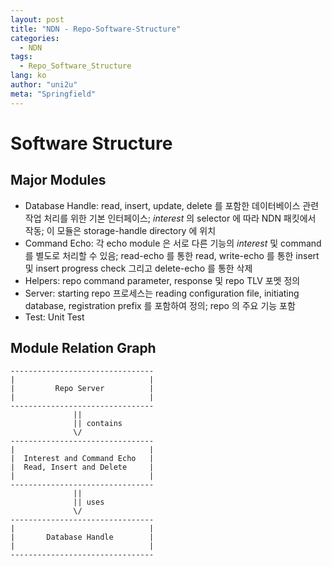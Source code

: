 ```yaml
---
layout: post
title: "NDN - Repo-Software-Structure"
categories:
  - NDN
tags:
  - Repo_Software_Structure
lang: ko
author: "uni2u"
meta: "Springfield"
---
```


# Software Structure

## Major Modules

- Database Handle: read, insert, update, delete 를 포함한 데이터베이스 관련 작업 처리를 위한 기본 인터페이스; _interest_ 의 selector 에 따라 NDN 패킷에서 작동; 이 모듈은 storage-handle directory 에 위치
- Command Echo: 각 echo module 은 서로 다른 기능의 _interest_ 및 command 를 별도로 처리할 수 있음; read-echo 를 통한 read, write-echo 를 통한 insert 및 insert progress check 그리고 delete-echo 를 통한 삭제
- Helpers: repo command parameter, response 및 repo TLV 포멧 정의
- Server: starting repo 프로세스는 reading configuration file, initiating database, registration prefix 를 포함하여 정의; repo 의 주요 기능 포함
- Test: Unit Test

## Module Relation Graph

```
--------------------------------
|                              |
|         Repo Server          |
|                              |
--------------------------------
              ||
              || contains
              \/
--------------------------------
|                              |
|  Interest and Command Echo   | 
|  Read, Insert and Delete     |
|                              |
--------------------------------
              ||
              || uses 
              \/ 
--------------------------------
|                              |
|       Database Handle        |
|                              |
--------------------------------
```
